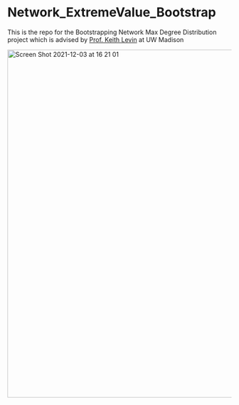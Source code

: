 # Network_ExtremeValue_Bootstrap

This is the repo for the Bootstrapping Network Max Degree Distribution project which is advised by [Prof. Keith Levin](https://stat.wisc.edu/staff/levin-keith/) at UW Madison

<img width="782" alt="Screen Shot 2021-12-03 at 16 21 01" src="https://user-images.githubusercontent.com/91963401/144680549-92e3d9df-68eb-4e75-a60b-327f5b00a684.png">
